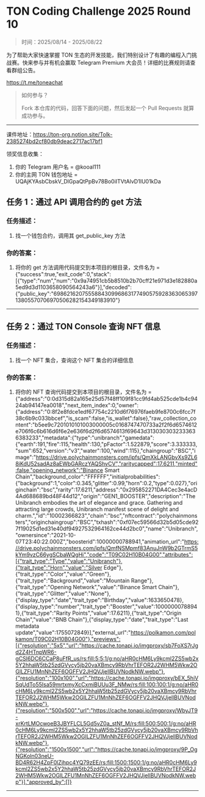 # TON Coding Challenge 2025 Round 10

> 时间：2025/08/14 - 2025/08/22

为了帮助大家快速掌握 TON 生态的开发技能，我们特别设计了有趣的编程入门挑战赛。快来参与并有机会赢取 Telegram Premium 大会员！详细的比赛规则请查看群组公告。

https://t.me/toneachat

> 如何参与？
>
> Fork 本仓库的代码，回答下面的问题，然后发起一个 Pull Requests 就算成功参与。

---

课件地址：https://ton-org.notion.site/Tolk-2385274bd2cf80db9deac2717ac17bf1

领奖信息收集：
1. 你的 Telegram 用户名 = @kooal111
2. 你的主网 TON 钱包地址 = UQAjKYAsbCbskV_DlGpaQtPpBv78Bo0iITVtAlvD1IU01kDa


## 任务 1：通过 API 调用合约的 get 方法
### 任务描述：

1. 找一个钱包合约，调用其 get_public_key 方法

### 你的答案：

1. 将你的 get 方法调用代码提交到本项目的根目录，文件名为 = {"success":true,"exit_code":0,"stack":[{"type":"num","num":"0x9a74951cb5b8510b2b70cff21e971d3e182880a5ed9d3d1103658090564243a6"}],"decoded":{"public_key":"69862162075558843099686317749057592836306539713805570706970506282154349183910"}

---

## 任务 2：通过 TON Console 查询 NFT 信息

### 任务描述：

1. 找一个 NFT 集合，查询这个 NFT 集合的详细信息

### 你的答案：

1. 将你的 NFT 查询代码提交到本项目的根目录，文件名为 = {"address":"0:0d315d82a165e25d57f48ff109f81cc9fd4ab525cde1b4c9424ab94147ea0018","next_item_index":0,"owner":{"address":"0:8f2e8fdce1edf67754c2210d6f76976faeb9fe8700c6fcc7f38c6b9c033bbcef","is_scam":false,"is_wallet":false},"raw_collection_content":"b5ee9c7201010101003000005c0168747470733a2f2f6d6574612e706f6c6b616d6f6e2e636f6d2f6d6574613f69643d3130303032333636383233","metadata":{"type":"unibranch","gamedata":{"earth":191,"fire":115,"health":130,"pFactor":1.522879,"score":3.333333,"sum":652,"version":"v3","water":100,"wind":115},"chaingroup":"BSC","image":"https://drive.polychainmonsters.com/ipfs/QmXkLANGbvXs9ZL68iKdU52sadAz8aEWbGARczYAQShvCV","raritycapped":17.6211,"minted":false,"opening_network":"Binance Smart Chain","background_color":"FFFFFF","initialprobabilities":{"background":1,"color":0.345,"glitter":0.99,"horn":0.2,"type":0.027},"originchain":"bsc","rarity":17.6211,"address":"0x295852271DA4Cec3e4acD4Ad688689bd48F44d12","origin":"GEN1_BOOSTER","description":"The Unibranch embodies the art of elegance and grace. Gathering and attracting large crowds, Unibranch manifest scene of delight and charm.","id":"10002366823","chain":"bsc","nftcontract":"polychainmonsters","originchaingroup":"BSC","txhash":"0xf07ec59566d32b5d05cde927f19025d1ed31e40df94927532964162ce44d2bc0","name":"Unibranch","ownersince":"2021-10-07T23:40:22.000Z","boosterid":10000000788941,"animation_url":"https://drive.polychainmonsters.com/ipfs/QmfNSMpmf83AnuJnW9b2GTrmS5kYm9vzC66ygSCbaWQgHi","code":"T09C02H10B04G00","attributes":[{"trait_type":"Type","value":"Unibranch"},{"trait_type":"Horn","value":"Silver Edge"},{"trait_type":"Color","value":"Green"},{"trait_type":"Background","value":"Mountain Range"},{"trait_type":"Opening Network","value":"Binance Smart Chain"},{"trait_type":"Glitter","value":"None"},{"display_type":"date","trait_type":"Birthday","value":1633650478},{"display_type":"number","trait_type":"Booster","value":10000000788941},{"trait_type":"Rarity Points","value":17.6211},{"trait_type":"Origin Chain","value":"BNB Chain"},{"display_type":"date","trait_type":"Last metadata update","value":1755072849}],"external_url":"https://polkamon.com/polkamon/T09C02H10B04G00"},"previews":[{"resolution":"5x5","url":"https://cache.tonapi.io/imgproxy/sb7FoXS7rJgd2Z4HTnpWR6-gCSI6DC6CCaP8uFfR_us/rs:fill:5:5:1/g:no/aHR0cHM6Ly9kcml2ZS5wb2x5Y2hhaW5tb25zdGVycy5jb20vaXBmcy9RbVhrTEFOR2J2WHM5Wkw2OGlLZFU1MnNhZEF6OGFFV2JHQVJjellBUVNodkNW.webp"},{"resolution":"100x100","url":"https://cache.tonapi.io/imgproxy/bEX_5hiVSqUdTo55Isa59mrtxmyXcCxmiBUUu3F_NMw/rs:fill:100:100:1/g:no/aHR0cHM6Ly9kcml2ZS5wb2x5Y2hhaW5tb25zdGVycy5jb20vaXBmcy9RbVhrTEFOR2J2WHM5Wkw2OGlLZFU1MnNhZEF6OGFFV2JHQVJjellBUVNodkNW.webp"},{"resolution":"500x500","url":"https://cache.tonapi.io/imgproxy/WbyJT9-xrKrtLMOcwoeB3JBYFLCL5Gd5vZ0a_stNf_M/rs:fill:500:500:1/g:no/aHR0cHM6Ly9kcml2ZS5wb2x5Y2hhaW5tb25zdGVycy5jb20vaXBmcy9RbVhrTEFOR2J2WHM5Wkw2OGlLZFU1MnNhZEF6OGFFV2JHQVJjellBUVNodkNW.webp"},{"resolution":"1500x1500","url":"https://cache.tonapi.io/imgproxy/9P_OgNGKoln03neU-BD4R62H4ZpF0lZjhpc4YQ79zEE/rs:fill:1500:1500:1/g:no/aHR0cHM6Ly9kcml2ZS5wb2x5Y2hhaW5tb25zdGVycy5jb20vaXBmcy9RbVhrTEFOR2J2WHM5Wkw2OGlLZFU1MnNhZEF6OGFFV2JHQVJjellBUVNodkNW.webp"}],"approved_by":[]}
---


